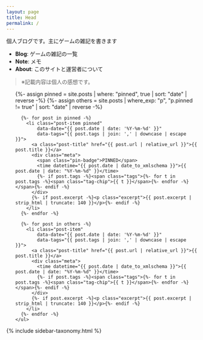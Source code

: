 ```yaml
---
layout: page
title: Head
permalink: /
---
```


個人ブログです。主にゲームの雑記を書きます

- **Blog**: ゲームの雑記の一覧  
- **Note**: メモ 
- **About**: このサイトと運営者について

> ※記載内容は個人の感想です。

<div class="two-col">
  <main class="main-col">
    <ul id="postList" class="post-list">
      {%- assign pinned = site.posts | where: "pinned", true | sort: "date" | reverse -%}
      {%- assign others = site.posts | where_exp: "p", "p.pinned != true" | sort: "date" | reverse -%}

      {%- for post in pinned -%}
        <li class="post-item pinned"
            data-date="{{ post.date | date: '%Y-%m-%d' }}"
            data-tags="{{ post.tags | join: ',' | downcase | escape }}">
          <a class="post-title" href="{{ post.url | relative_url }}">{{ post.title }}</a>
          <div class="meta">
            <span class="pin-badge">PINNED</span>
            <time datetime="{{ post.date | date_to_xmlschema }}">{{ post.date | date: "%Y-%m-%d" }}</time>
            {%- if post.tags -%}<span class="tags">{%- for t in post.tags -%}<span class="tag-chip">{{ t }}</span>{%- endfor -%}</span>{%- endif -%}
          </div>
          {%- if post.excerpt -%}<p class="excerpt">{{ post.excerpt | strip_html | truncate: 140 }}</p>{%- endif -%}
        </li>
      {%- endfor -%}

      {%- for post in others -%}
        <li class="post-item"
            data-date="{{ post.date | date: '%Y-%m-%d' }}"
            data-tags="{{ post.tags | join: ',' | downcase | escape }}">
          <a class="post-title" href="{{ post.url | relative_url }}">{{ post.title }}</a>
          <div class="meta">
            <time datetime="{{ post.date | date_to_xmlschema }}">{{ post.date | date: "%Y-%m-%d" }}</time>
            {%- if post.tags -%}<span class="tags">{%- for t in post.tags -%}<span class="tag-chip">{{ t }}</span>{%- endfor -%}</span>{%- endif -%}
          </div>
          {%- if post.excerpt -%}<p class="excerpt">{{ post.excerpt | strip_html | truncate: 140 }}</p>{%- endif -%}
        </li>
      {%- endfor -%}
    </ul>
  </main>

  {% include sidebar-taxonomy.html %}
</div>
